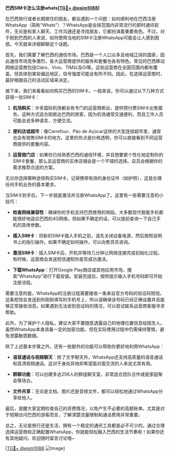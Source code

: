 **巴西SIM卡怎么注册whats[[TG💪+ @esim1088](https://t.me/s/esim1088)]**

在巴西旅行或者长期居住的朋友，都会遇到一个问题：如何顺利地在巴西注册WhatsApp（简称“Whats”）？WhatsApp是全球范围内非常流行的即时通讯软件，无论是和家人聊天、工作沟通还是寻找朋友，它都扮演着重要角色。不过，对于刚到巴西的人来说，如何使用当地的SIM卡注册WhatsApp可能会让人感到困惑。今天就来详细聊聊这个话题。

首先，我们需要了解巴西的通信市场。巴西是一个人口众多且地域辽阔的国家，因此通信市场竞争激烈，各大运营商提供的服务和套餐也各有特色。常见的巴西移动网络运营商包括Claro、Vivo、TIM以及Oi等。这些运营商在全国范围内都有覆盖，但具体到某些偏远地区，信号强度可能会有所不同。因此，在选择运营商时，最好根据自己的活动区域来决定。

接下来，我们来看看如何购买巴西的SIM卡。一般来说，你可以通过以下几种方式获得一张SIM卡：

1. **机场购买**：许多国际机场都会有专门的运营商柜台，提供预付费SIM卡出售服务。这种方式适合刚抵达巴西的旅客，因为机场通常交通便利，而且工作人员可能会说多种语言，方便交流。
   
2. **便利店或超市**：像Carrefour、Pão de Açúcar这样的大型连锁超市里，通常也会有销售SIM卡的地方。这里的优点是价格透明，你可以直接看到不同运营商提供的套餐内容。
   
3. **运营商门店**：如果你已经熟悉巴西的通信环境，并且想要更个性化地定制你的SIM卡套餐，那么去运营商的实体店铺会是一个不错的选择。店员会根据你的需求推荐合适的方案。

无论你选择哪种途径购买SIM卡，记得携带有效的身份证件（如护照），这是办理任何手机业务的基本要求。

当SIM卡到手后，下一步就是激活并注册WhatsApp了。这里有一些需要注意的小技巧：

- **检查网络兼容性**：确保你的手机支持巴西使用的频段。大多数现代智能手机都能很好地适应巴西的4G网络，但如果不确定的话，可以提前查询一下自己手机的具体参数。
  
- **插入SIM卡**：将新的SIM卡插入手机之前，请先关闭设备电源，然后按照说明书上的指引操作。如果不确定如何操作，可以向售货员咨询。
  
- **激活SIM卡**：插入SIM卡后，开机并等待几分钟让网络连接完成初始化过程。有时候，运营商会发送短信通知你是否成功激活。
  
- **下载WhatsApp**：打开Google Play商店或其他应用市场，搜索“WhatsApp”进行下载安装。安装完成后，按照提示输入手机号码即可开始注册流程。

需要注意的是，WhatsApp的注册过程需要接收一条来自官方号码的验证码短信。这条短信会发送到你刚刚填写的手机号上，所以请确保该号码已经正确设置并且能够正常接收消息。如果遇到无法收到验证码的情况，可以尝试联系运营商客服寻求帮助。

此外，为了保护个人隐私，建议大家不要随意透露自己的地理位置信息给陌生人。虽然WhatsApp本身具备一定的加密功能，但在实际使用过程中仍需保持警惕，避免泄露敏感数据。

除了上述基本步骤之外，还有一些额外的功能可以帮助你更好地利用WhatsApp：

- **语音通话与视频聊天**：除了文字聊天外，WhatsApp还支持高质量的语音通话和高清视频通话。这对于身处异地却希望面对面交流的人来说尤其有用。
  
- **群聊功能**：可以创建多达256人的群组聊天室，非常适合团队合作或是家庭聚会等场合。
  
- **文件共享**：无论是文档、图片还是音频文件，都可以轻松地通过WhatsApp分享给他人。

最后，提醒大家定期检查自己的资费情况，以免产生不必要的高额账单。尤其是对于短期访问巴西的游客而言，了解清楚流量限制和通话费用非常重要。

总之，无论是旅行还是生活，拥有一个稳定的通讯工具都是必不可少的。通过合理选择运营商和正确配置WhatsApp，你就能轻松融入巴西的生活节奏啦！如果你还有其他疑问，欢迎随时留言讨论哦~

[[TG💪+ @esim1088](https://t.me/s/esim1088) ![Image](https://i.postimg.cc/4NQfJmqS/Snipaste-2025-05-13-00-14-12.png)]